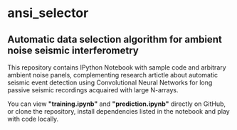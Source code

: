 # ansi_selector
## Automatic data selection algorithm for ambient noise seismic interferometry

This repository contains IPython Notebook with sample code and arbitrary ambient noise panels, complementing research artictle about automatic seismic event detection using Convolutional Neural Networks for long passive seismic recordings acquaired with large N-arrays.

You can view **"training.ipynb"** and **"prediction.ipynb"** directly on GitHub, or clone the repository, install dependencies listed in the notebook and play with code locally.
